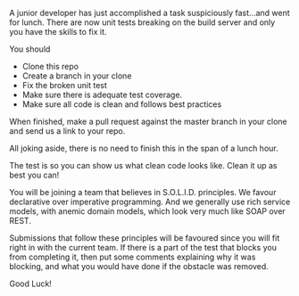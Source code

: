 A junior developer has just accomplished a task suspiciously fast...and went for lunch.
There are now unit tests breaking on the build server and only you have the skills to fix it.

You should 

  - Clone this repo
  - Create a branch in your clone
  - Fix the broken unit test
  - Make sure there is adequate test coverage.
  - Make sure all code is clean and follows best practices 
  
When finished, make a pull request against the master branch in your clone and send us a link to your repo.

All joking aside, there is no need to finish this in the span of a lunch hour. 

The test is so you can show us what clean code looks like. Clean it up as best you can!

You will be joining a team that believes in S.O.L.I.D. principles. We favour declarative over imperative programming. And we generally use rich service models, with anemic domain models, which look very much like SOAP over REST.

Submissions that follow these principles will be favoured since you will fit right in with the current team. If there is a part of the test that blocks you from completing it, then put some comments explaining why it was blocking, and what you would have done if the obstacle was removed.

Good Luck!
